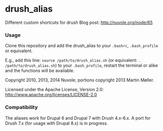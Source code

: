 drush_alias
===========

Different custom shortcuts for drush
Blog post: http://nuvole.org/node/65

### Usage ###
Clone this repository and add the drush_alias to your ````.bashrc````,
````.bash_profile```` or equivalent.

E.g., add this line: ````source /path/to/drush_alias.sh```` (or
equivalent: ````. /path/to/drush_alias.sh````) to your
````.bash_profile````, restart the terminal or alike and the functions
will be available.

Copyright 2010, 2013, 2014 Nuvole; portions copyright 2013 Martin Møller.

Licensed under the Apache License, Version 2.0:
http://www.apache.org/licenses/LICENSE-2.0

### Compatibility ###
The aliases work for Drupal 6 and Drupal 7 with Drush 4.x-6.x.
A port for Drush 7.x (for usage with Drupal 8.x) is in progress.
